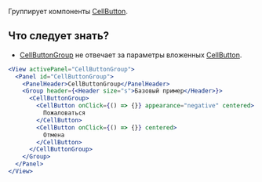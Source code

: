 Группирует компоненты [CellButton](#!/CellButton).

## Что следует знать?

- [CellButtonGroup](#!/CellButtonGroup) не отвечает за параметры вложенных [CellButton](#!/CellButton).

```jsx
<View activePanel="CellButtonGroup">
  <Panel id="CellButtonGroup">
    <PanelHeader>CellButtonGroup</PanelHeader>
    <Group header={<Header size="s">Базовый пример</Header>}>
      <CellButtonGroup>
        <CellButton onClick={() => {}} appearance="negative" centered>
          Пожаловаться
        </CellButton>
        <CellButton onClick={() => {}} centered>
          Отмена
        </CellButton>
      </CellButtonGroup>
    </Group>
  </Panel>
</View>
```
